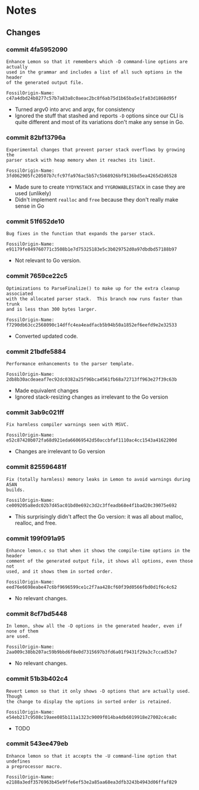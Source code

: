 # Notes

## Changes

### commit 4fa5952090

    Enhance Lemon so that it remembers which -D command-line options are actually
    used in the grammar and includes a list of all such options in the header
    of the generated output file.

    FossilOrigin-Name: c47a4dbd24b8277c57b7a83a8c0aeac2bc8f6ab75d1b65ba5e1fa83d1868d95f

* Turned argv0 into arvc and argv, for consistency
* Ignored the stuff that stashed and reports `-D` options since our CLI is
  quite different and most of its variations don't make any sense in Go.

### commit 82bf13796a

    Experimental changes that prevent parser stack overflows by growing the
    parser stack with heap memory when it reaches its limit.

    FossilOrigin-Name: 3fd062905fc20507b7cfc97fa976ac5b57c5b68926bf9136bd5ea4265d2d6528

* Made sure to create `YYDYNSTACK` and `YYGROWABLESTACK` in case they are used (unlikely)
* Didn't implement `realloc` and `free` because they don't really make sense in Go

### commit 51f652de10

    Bug fixes in the function that expands the parser stack.

    FossilOrigin-Name: e91179fe849760771c3508b1e7d75325183e5c3b029752d0a97dbdbd57188b97

* Not relevant to Go version.

### commit 7659ce22c5

    Optimizations to ParseFinalize() to make up for the extra cleanup associated
    with the allocated parser stack.  This branch now runs faster than trunk
    and is less than 300 bytes larger.

    FossilOrigin-Name: f7290db63cc2568090c14dffc4ea4eadfacb5b94b50a1852ef6eefd9e2e32533

* Converted updated code.

### commit 21bdfe5884

    Performance enhancements to the parser template.

    FossilOrigin-Name: 2db8b30acdeaeaf7ec92dc0382a25f96bca4561fb68a72713ff963e27f39c63b

* Made equivalent changes
* Ignored stack-resizing changes as irrelevant to the Go version

### commit 3ab9c021ff

    Fix harmless compiler warnings seen with MSVC.

    FossilOrigin-Name: e52c87420b072fa68d921eda66069542d50accbfaf1110ac4cc1543a4162200d

* Changes are irrelevant to Go version

### commit 825596481f

    Fix (totally harmless) memory leaks in Lemon to avoid warnings during ASAN
    builds.

    FossilOrigin-Name: ce009205a8edc02b7d45ac01bd0e692c3d2c3ffeadb68e4f1bad20c39075e692

* This surprisingly didn't affect the Go version: it was all about
  malloc, realloc, and free.

### commit 199f091a95

    Enhance lemon.c so that when it shows the compile-time options in the header
    comment of the generated output file, it shows all options, even those not
    used, and it shows them in sorted order.

    FossilOrigin-Name: eed76e6698eabe47c6bf9696599ce1c2f7aa428cf60f39d0566fbd0d1f6c4c62

* No relevant changes.

### commit 8cf7bd5448

    In lemon, show all the -D options in the generated header, even if none of them
    are used.

    FossilOrigin-Name: 2aa009c38bb207ac59b9bbd6f8e0d7315697b3fd6a01f9431f29a3c7ccad53e7

* No relevant changes.

### commit 51b3b402c4

    Revert Lemon so that it only shows -D options that are actually used.  Though
    the change to display the options in sorted order is retained.

    FossilOrigin-Name: e54eb217c9508c19aee085b111a1323c9009f014ba4db6019918e27002c4ca8c

* TODO

### commit 543ee479eb

    Enhance lemon so that it accepts the -U command-line option that undefines
    a preprocessor macro.

    FossilOrigin-Name: e2188a3edf3576963b45e9ffe6ef53e2a85aa68ea3dfb3243b4943d06ffaf829
